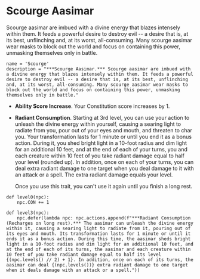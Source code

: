 # Scourge Aasimar
Scourge aasimar are imbued with a divine energy that blazes intensely within them. It feeds a powerful desire to destroy evil -- a desire that is, at its best, unflinching and, at its worst, all-consuming. Many scourge aasimar wear masks to block out the world and focus on containing this power, unmasking themselves only in battle.

```
name = 'Scourge'
description = "***Scourge Aasimar.*** Scourge aasimar are imbued with a divine energy that blazes intensely within them. It feeds a powerful desire to destroy evil -- a desire that is, at its best, unflinching and, at its worst, all-consuming. Many scourge aasimar wear masks to block out the world and focus on containing this power, unmasking themselves only in battle."
```

* **Ability Score Increase**. Your Constitution score increases by 1.

* **Radiant Consumption**. Starting at 3rd level, you can use your action to unleash the divine energy within yourself, causing a searing light to radiate from you, pour out of your eyes and mouth, and threaten to char you.
  Your transformation lasts for 1 minute or until you end it as a bonus action. During it, you shed bright light in a 10-foot radius and dim light for an additional 10 feet, and at the end of each of your turns, you and each creature within 10 feet of you take radiant damage equal to half your level (rounded up). In addition, once on each of your turns, you can deal extra radiant damage to one target when you deal damage to it with an attack or a spell. The extra radiant damage equals your level.

  Once you use this trait, you can't use it again until you finish a long rest.

```
def level0(npc): 
    npc.CON += 1

def level3(npc): 
    npc.defer(lambda npc: npc.actions.append(f"***Radiant Consumption (Recharges on long rest).*** The aasimar can unleash the divine energy within it, causing a searing light to radiate from it, pouring out of its eyes and mouth. Its transformation lasts for 1 minute or until it ends it as a bonus action. During this time, the aasimar sheds bright light in a 10-foot radius and dim light for an additional 10 feet, and at the end of each of its turns, the aasimar and each creature within 10 feet of you take radiant damage equal to half its level {(npc.levels() // 2) + 1}. In addition, once on each of its turns, the aasimar can deal {(npc.levels())} extra radiant damage to one target when it deals damage with an attack or a spell."))
```

